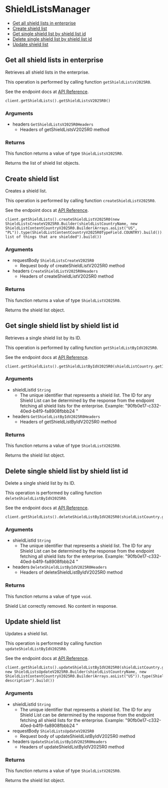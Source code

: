 # ShieldListsManager


- [Get all shield lists in enterprise](#get-all-shield-lists-in-enterprise)
- [Create shield list](#create-shield-list)
- [Get single shield list by shield list id](#get-single-shield-list-by-shield-list-id)
- [Delete single shield list by shield list id](#delete-single-shield-list-by-shield-list-id)
- [Update shield list](#update-shield-list)

## Get all shield lists in enterprise

Retrieves all shield lists in the enterprise.

This operation is performed by calling function `getShieldListsV2025R0`.

See the endpoint docs at
[API Reference](https://developer.box.com/reference/v2025.0/get-shield-lists/).

<!-- sample get_shield_lists_v2025.0 -->
```
client.getShieldLists().getShieldListsV2025R0()
```

### Arguments

- headers `GetShieldListsV2025R0Headers`
  - Headers of getShieldListsV2025R0 method


### Returns

This function returns a value of type `ShieldListsV2025R0`.

Returns the list of shield list objects.


## Create shield list

Creates a shield list.

This operation is performed by calling function `createShieldListV2025R0`.

See the endpoint docs at
[API Reference](https://developer.box.com/reference/v2025.0/post-shield-lists/).

<!-- sample post_shield_lists_v2025.0 -->
```
client.getShieldLists().createShieldListV2025R0(new ShieldListsCreateV2025R0.Builder(shieldListCountryName, new ShieldListContentCountryV2025R0.Builder(Arrays.asList("US", "PL")).type(ShieldListContentCountryV2025R0TypeField.COUNTRY).build()).description("A list of things that are shielded").build())
```

### Arguments

- requestBody `ShieldListsCreateV2025R0`
  - Request body of createShieldListV2025R0 method
- headers `CreateShieldListV2025R0Headers`
  - Headers of createShieldListV2025R0 method


### Returns

This function returns a value of type `ShieldListV2025R0`.

Returns the shield list object.


## Get single shield list by shield list id

Retrieves a single shield list by its ID.

This operation is performed by calling function `getShieldListByIdV2025R0`.

See the endpoint docs at
[API Reference](https://developer.box.com/reference/v2025.0/get-shield-lists-id/).

<!-- sample get_shield_lists_id_v2025.0 -->
```
client.getShieldLists().getShieldListByIdV2025R0(shieldListCountry.getId())
```

### Arguments

- shieldListId `String`
  - The unique identifier that represents a shield list. The ID for any Shield List can be determined by the response from the endpoint fetching all shield lists for the enterprise. Example: "90fb0e17-c332-40ed-b4f9-fa8908fbbb24 "
- headers `GetShieldListByIdV2025R0Headers`
  - Headers of getShieldListByIdV2025R0 method


### Returns

This function returns a value of type `ShieldListV2025R0`.

Returns the shield list object.


## Delete single shield list by shield list id

Delete a single shield list by its ID.

This operation is performed by calling function `deleteShieldListByIdV2025R0`.

See the endpoint docs at
[API Reference](https://developer.box.com/reference/v2025.0/delete-shield-lists-id/).

<!-- sample delete_shield_lists_id_v2025.0 -->
```
client.getShieldLists().deleteShieldListByIdV2025R0(shieldListCountry.getId())
```

### Arguments

- shieldListId `String`
  - The unique identifier that represents a shield list. The ID for any Shield List can be determined by the response from the endpoint fetching all shield lists for the enterprise. Example: "90fb0e17-c332-40ed-b4f9-fa8908fbbb24 "
- headers `DeleteShieldListByIdV2025R0Headers`
  - Headers of deleteShieldListByIdV2025R0 method


### Returns

This function returns a value of type `void`.

Shield List correctly removed. No content in response.


## Update shield list

Updates a shield list.

This operation is performed by calling function `updateShieldListByIdV2025R0`.

See the endpoint docs at
[API Reference](https://developer.box.com/reference/v2025.0/put-shield-lists-id/).

<!-- sample put_shield_lists_id_v2025.0 -->
```
client.getShieldLists().updateShieldListByIdV2025R0(shieldListCountry.getId(), new ShieldListsUpdateV2025R0.Builder(shieldListCountryName, new ShieldListContentCountryV2025R0.Builder(Arrays.asList("US")).type(ShieldListContentCountryV2025R0TypeField.COUNTRY).build()).description("Updated description").build())
```

### Arguments

- shieldListId `String`
  - The unique identifier that represents a shield list. The ID for any Shield List can be determined by the response from the endpoint fetching all shield lists for the enterprise. Example: "90fb0e17-c332-40ed-b4f9-fa8908fbbb24 "
- requestBody `ShieldListsUpdateV2025R0`
  - Request body of updateShieldListByIdV2025R0 method
- headers `UpdateShieldListByIdV2025R0Headers`
  - Headers of updateShieldListByIdV2025R0 method


### Returns

This function returns a value of type `ShieldListV2025R0`.

Returns the shield list object.


